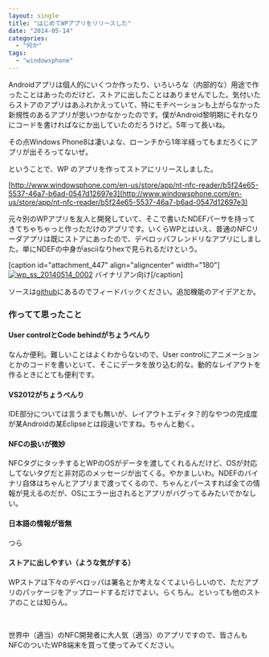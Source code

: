 ```yaml
---
layout: single
title: "はじめてWPアプリをリリースした"
date: "2014-05-14"
categories: 
  - "何か"
tags: 
  - "windowsphone"
---
```


Androidアプリは個人的にいくつか作ったり、いろいろな（内部的な）用途で作ったことはあったのだけど、ストアに出したことはありませんでした。気付いたらストアのアプリはあふれかえっていて、特にモチベーションも上がらなかった新規性のあるアプリが思いつかなかったのです。僕がAndroid黎明期にそれなりにコードを書ければなにか出していたのだろうけど。5年って長いね。

その点Windows Phone8は凄いよな、ローンチから1年半経ってもまだろくにアプリが出そろってないぜ。

ということで、WP のアプリを作ってストアにリリースしました。

[http://www.windowsphone.com/en-us/store/app/nt-nfc-reader/b5f24e65-5537-46a7-b6ad-0547d12697e3](http://www.windowsphone.com/en-us/store/app/nt-nfc-reader/b5f24e65-5537-46a7-b6ad-0547d12697e3)

元々別のWPアプリを友人と開発していて、そこで書いたNDEFパーサを持ってきてちゃちゃっと作っただけのアプリです。いくらWPとはいえ、普通のNFCリーダアプリは既にストアにあったので、デベロッパフレンドリなアプリにしました。単にNDEFの中身がasciiなりhexで見られるだけという。

\[caption id="attachment\_447" align="aligncenter" width="180"\][![wp_ss_20140514_0002](https://blog.naotaco.com/assets/images/posts/2014/05/wp_ss_20140514_0002-180x300.png)](https://blog.naotaco.com/assets/images/posts/2014/05/wp_ss_20140514_0002.png) バイナリアン向け\[/caption\]

ソースは[github](https://github.com/naotaco/NT_NFC_Reader)にあるのでフィードバックください。追加機能のアイデアとか。

### 作ってて思ったこと

#### User controlとCode behindがちょうべんり

なんか便利。難しいことはよくわからないので、User controlにアニメーションとかのコードを書いといて、そこにデータを放り込む的な。動的なレイアウトを作るときにとても便利です。

#### VS2012がちょうべんり

IDE部分については言うまでも無いが、レイアウトエディタ？的なやつの完成度が某Androidの某Eclipseとは段違いですね。ちゃんと動く。

#### NFCの扱いが微妙

NFCタグにタッチするとWPのOSがデータを渡してくれるんだけど、OSが対応してないタグだと非対応のメッセージが出てくる。やかましいわ。NDEFのバイナリ自体はちゃんとアプリまで渡ってくるので、ちゃんとパースすれば全ての情報が見えるのだが、OSにエラー出されるとアプリがバグってるみたいでかなしい。

#### 日本語の情報が皆無

つら

#### ストアに出しやすい（ような気がする）

WPストアは下々のデベロッパは署名とか考えなくてよいらしいので、ただアプリのパッケージをアップロードするだけでよい。らくちん。といっても他のストアのことは知らん。

 

世界中（適当）のNFC開発者に大人気（適当）のアプリですので、皆さんもNFCのついたWP8端末を買って使ってみてください。
